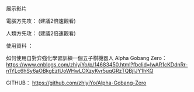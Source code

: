 展示影片 

電腦方先攻： (建議2倍速觀看)

人類方先攻： (建議2倍速觀看)


使用資料 ：

如何使用自對弈強化學習訓練一個五子棋機器人 Alpha Gobang Zero： https://www.cnblogs.com/zhiyiYo/p/14683450.html?fbclid=IwAR1cKDdnRr-n1YLc6hSy6aOBkgEztUoWHwLOXzyKvr5uqGRzTQBjIJY1hKQ

GITHUB： https://github.com/zhiyiYo/Alpha-Gobang-Zero
